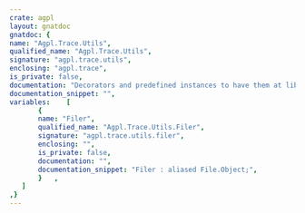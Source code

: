 ```yaml
---
crate: agpl
layout: gnatdoc
gnatdoc: {
name: "Agpl.Trace.Utils",
qualified_name: "Agpl.Trace.Utils",
signature: "agpl.trace.utils",
enclosing: "agpl.trace",
is_private: false,
documentation: "Decorators and predefined instances to have them at library level:",
documentation_snippet: "",
variables:    [
       {
       name: "Filer",
       qualified_name: "Agpl.Trace.Utils.Filer",
       signature: "agpl.trace.utils.filer",
       enclosing: "",
       is_private: false,
       documentation: "",
       documentation_snippet: "Filer : aliased File.Object;",
       }   ,
   ]
,}
---
```

